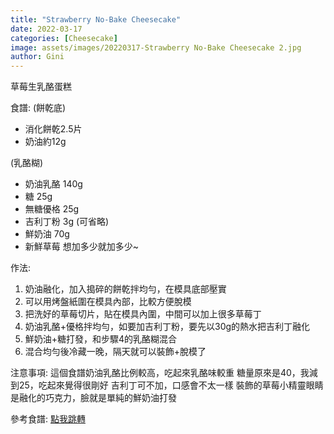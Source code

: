 ```yaml
---
title: "Strawberry No-Bake Cheesecake"
date: 2022-03-17
categories: [Cheesecake]
image: assets/images/20220317-Strawberry No-Bake Cheesecake 2.jpg
author: Gini
---
```

草莓生乳酪蛋糕

食譜:
(餅乾底)
- 消化餅乾2.5片
- 奶油約12g

(乳酪糊)
- 奶油乳酪 140g
- 糖 25g
- 無糖優格 25g
- 吉利丁粉 3g (可省略)
- 鮮奶油 70g
- 新鮮草莓 想加多少就加多少~

作法:
1. 奶油融化，加入搗碎的餅乾拌均勻，在模具底部壓實
2. 可以用烤盤紙圍在模具內部，比較方便脫模
3. 把洗好的草莓切片，貼在模具內圍，中間可以加上很多草莓丁
4. 奶油乳酪+優格拌均勻，如要加吉利丁粉，要先以30g的熱水把吉利丁融化
5. 鮮奶油+糖打發，和步驟4的乳酪糊混合
6. 混合均勻後冷藏一晚，隔天就可以裝飾+脫模了

注意事項:
這個食譜奶油乳酪比例較高，吃起來乳酪味較重
糖量原來是40，我減到25，吃起來覺得很剛好
吉利丁可不加，口感會不太一樣
裝飾的草莓小精靈眼睛是融化的巧克力，臉就是單純的鮮奶油打發

<p style="overflow-wrap: anywhere;">參考食譜:
<a href="https://yummymum.tw/nobakecheesecake/" target="_blank">點我跳轉</a>
</p>
